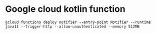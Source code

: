 # Google cloud kotlin function
`gcloud functions deploy notifier --entry-point Notifier --runtime java11 --trigger-http --allow-unauthenticated --memory 512MB`
